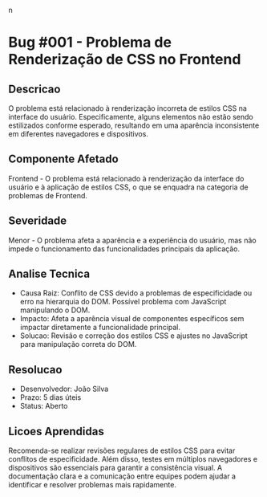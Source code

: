 n
# Bug #001 - Problema de Renderização de CSS no Frontend

## Descricao
O problema está relacionado à renderização incorreta de estilos CSS na interface do usuário. Especificamente, alguns elementos não estão sendo estilizados conforme esperado, resultando em uma aparência inconsistente em diferentes navegadores e dispositivos.

## Componente Afetado
Frontend - O problema está relacionado à renderização da interface do usuário e à aplicação de estilos CSS, o que se enquadra na categoria de problemas de Frontend.

## Severidade
Menor - O problema afeta a aparência e a experiência do usuário, mas não impede o funcionamento das funcionalidades principais da aplicação.

## Analise Tecnica
- Causa Raiz: Conflito de CSS devido a problemas de especificidade ou erro na hierarquia do DOM. Possível problema com JavaScript manipulando o DOM.
- Impacto: Afeta a aparência visual de componentes específicos sem impactar diretamente a funcionalidade principal.
- Solucao: Revisão e correção dos estilos CSS e ajustes no JavaScript para manipulação correta do DOM.

## Resolucao
- Desenvolvedor: João Silva
- Prazo: 5 dias úteis
- Status: Aberto

## Licoes Aprendidas
Recomenda-se realizar revisões regulares de estilos CSS para evitar conflitos de especificidade. Além disso, testes em múltiplos navegadores e dispositivos são essenciais para garantir a consistência visual. A documentação clara e a comunicação entre equipes podem ajudar a identificar e resolver problemas mais rapidamente.